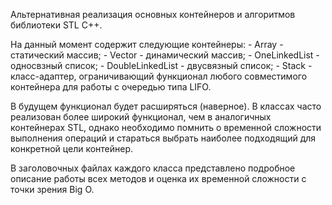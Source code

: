 Альтернативная реализация основных контейнеров и алгоритмов библиотеки STL C++.

На данный момент содержит следующие контейнеры:
    - Array - статический массив;
    - Vector - динамический массив;
    - OneLinkedList - односвзный список;
    - DoubleLinkedList - двусвязный список;
    - Stack - класс-адаптер, ограничивающий функционал любого совместимого контейнера для работы с очередью типа LIFO.

В будущем функционал будет расширяться (наверное).
В классах часто реализован более широкий функционал, чем в аналогичных контейнерах STL, однако необходимо помнить о временной сложности выполнения операций и стараться выбрать наиболее подходящий для конкретной цели контейнер.

В заголовочных файлах каждого класса представлено подробное описание работы всех методов и оценка их временной сложности с точки зрения Big O.
